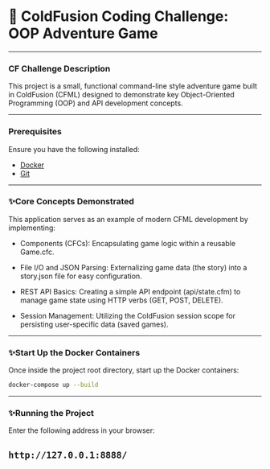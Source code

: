 
# 🏰 ColdFusion Coding Challenge: OOP Adventure Game
---
### CF Challenge Description 

This project is a small, functional command-line style adventure game built in ColdFusion (CFML) designed to demonstrate key Object-Oriented Programming (OOP) and API development concepts.

---
### Prerequisites
Ensure you have the following installed:
- [Docker](https://www.docker.com/get-started)
- [Git](https://git-scm.com/)
---

### ✨Core Concepts Demonstrated

This application serves as an example of modern CFML development by implementing:

- Components (CFCs): Encapsulating game logic within a reusable Game.cfc.

- File I/O and JSON Parsing: Externalizing game data (the story) into a story.json file for easy configuration.

- REST API Basics: Creating a simple API endpoint (api/state.cfm) to manage game state using HTTP verbs (GET, POST, DELETE).

- Session Management: Utilizing the ColdFusion session scope for persisting user-specific data (saved games).
---
### ✨Start Up the Docker Containers

Once inside the project root directory, start up the Docker containers:

```bash
docker-compose up --build
```
---

### ✨Running the Project

Enter the following address in your browser:

```http://127.0.0.1:8888/```
---
